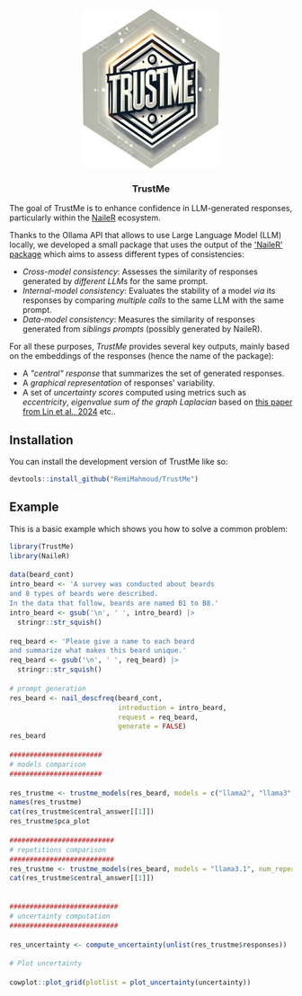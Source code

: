 



<br />
<div align="center">
  <a href="https://github.com/RemiMahmoud/TrustMe">
    <img src="man/figures/trustme_hexlogo.png" alt="Logo" width="244" height="284">
  </a>

  <h3 align="center">TrustMe</h3>

  <p align="center">
    <i> </i>
</div>

<!-- badges: start -->
<!-- badges: end -->

The goal of TrustMe is to enhance confidence in LLM-generated responses, particularly within
the [NaileR](https://cran.r-project.org/web/packages/NaileR/index.html) ecosystem.


Thanks to the Ollama API that allows to use Large Language Model (LLM) locally, 
we developed a small package that uses the output of the <a href="https://CRAN.R-project.org/package=NaileR">'NaileR' package</a> which aims to assess different types of consistencies:

* *Cross-model consistency*: Assesses the similarity of responses generated by *different LLMs* for the same prompt.
* *Internal-model consistency*: Evaluates the stability of a model *via* its responses by comparing *multiple calls* to the same LLM with the same prompt.
* *Data-model consistency*: Measures the similarity of responses generated from *siblings prompts* (possibly generated by NaileR).  

For all these purposes, *TrustMe* provides several key outputs, mainly based on the embeddings of the responses (hence the name of the package):

- A *"central" response* that summarizes the set of generated responses.
- A *graphical representation* of responses' variability.
- A set of *uncertainty scores* computed using metrics such as *eccentricity*, *eigenvalue sum of the graph Laplacian* based on [this paper from Lin et al., 2024](https://arxiv.org/abs/2305.19187) etc..


## Installation

You can install the development version of TrustMe like so:

``` r
devtools::install_github("RemiMahmoud/TrustMe")
```

## Example




This is a basic example which shows you how to solve a common problem:

``` r
library(TrustMe)
library(NaileR)

data(beard_cont)
intro_beard <- 'A survey was conducted about beards
and 8 types of beards were described.
In the data that follow, beards are named B1 to B8.'
intro_beard <- gsub('\n', ' ', intro_beard) |>
  stringr::str_squish()

req_beard <- 'Please give a name to each beard
and summarize what makes this beard unique.'
req_beard <- gsub('\n', ' ', req_beard) |>
  stringr::str_squish()

# prompt generation
res_beard <- nail_descfreq(beard_cont,
                           introduction = intro_beard,
                           request = req_beard,
                           generate = FALSE)
res_beard

#######################
# models comparison
#######################

res_trustme <- trustme_models(res_beard, models = c("llama2", "llama3", "llama3.1","mistral"))
names(res_trustme)
cat(res_trustme$central_answer[[1]])
res_trustme$pca_plot

##########################
# repetitions comparison
##########################
res_trustme <- trustme_models(res_beard, models = "llama3.1", num_repeats = 5)
cat(res_trustme$central_answer[[1]])


###########################
# uncertainty computation
###########################

res_uncertainty <- compute_uncertainty(unlist(res_trustme$responses))

# Plot uncertainty

cowplot::plot_grid(plotlist = plot_uncertainty(uncertainty))

```

